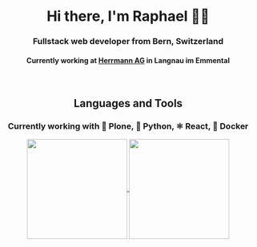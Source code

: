 <h1 align="center">Hi there, I'm Raphael 👋🏻</h1>

<h3 align="center">Fullstack web developer from Bern, Switzerland</h3>
<h4 align="center">Currently working at <a href="https://github.com/herrmann-AG/" target="_blank">Herrmann AG</a> in Langnau im Emmental</h4>

<br/>
<h2 align="center">Languages and Tools</h2>

<div align="center">
  <h3>Currently working with 🔵 Plone, 🐍 Python, ⚛️ React, 🐳 Docker</h3>
  <a href="https://github.com/anuraghazra/github-readme-stats">
    <img height=200 align="center" src="https://github-readme-stats-orpin-phi-95.vercel.app/api?username=raphael-s&theme=tokyonight&rank_icon=percentile&custom_title=GitHub%20Stats" />
  </a>
  <a href="https://github.com/anuraghazra/convoychat">
    <img height=200 align="center" src="https://github-readme-stats-orpin-phi-95.vercel.app/api/top-langs?username=raphael-s&layout=compact&langs_count=8&card_width=320&theme=tokyonight" />
  </a>
</div>
